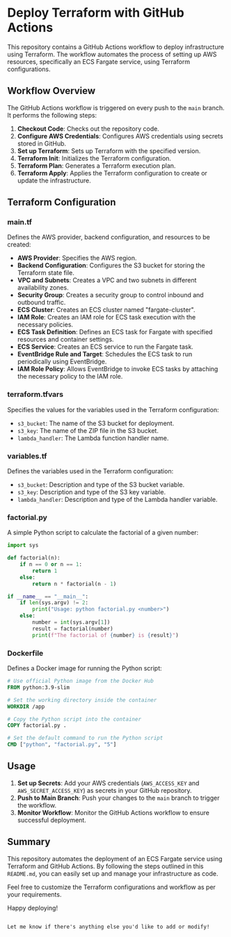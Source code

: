 
# Deploy Terraform with GitHub Actions

This repository contains a GitHub Actions workflow to deploy infrastructure using Terraform. The workflow automates the process of setting up AWS resources, specifically an ECS Fargate service, using Terraform configurations.

## Workflow Overview

The GitHub Actions workflow is triggered on every push to the `main` branch. It performs the following steps:

1. **Checkout Code**: Checks out the repository code.
2. **Configure AWS Credentials**: Configures AWS credentials using secrets stored in GitHub.
3. **Set up Terraform**: Sets up Terraform with the specified version.
4. **Terraform Init**: Initializes the Terraform configuration.
5. **Terraform Plan**: Generates a Terraform execution plan.
6. **Terraform Apply**: Applies the Terraform configuration to create or update the infrastructure.

## Terraform Configuration

### main.tf

Defines the AWS provider, backend configuration, and resources to be created:

- **AWS Provider**: Specifies the AWS region.
- **Backend Configuration**: Configures the S3 bucket for storing the Terraform state file.
- **VPC and Subnets**: Creates a VPC and two subnets in different availability zones.
- **Security Group**: Creates a security group to control inbound and outbound traffic.
- **ECS Cluster**: Creates an ECS cluster named "fargate-cluster".
- **IAM Role**: Creates an IAM role for ECS task execution with the necessary policies.
- **ECS Task Definition**: Defines an ECS task for Fargate with specified resources and container settings.
- **ECS Service**: Creates an ECS service to run the Fargate task.
- **EventBridge Rule and Target**: Schedules the ECS task to run periodically using EventBridge.
- **IAM Role Policy**: Allows EventBridge to invoke ECS tasks by attaching the necessary policy to the IAM role.

### terraform.tfvars

Specifies the values for the variables used in the Terraform configuration:

- `s3_bucket`: The name of the S3 bucket for deployment.
- `s3_key`: The name of the ZIP file in the S3 bucket.
- `lambda_handler`: The Lambda function handler name.

### variables.tf

Defines the variables used in the Terraform configuration:

- `s3_bucket`: Description and type of the S3 bucket variable.
- `s3_key`: Description and type of the S3 key variable.
- `lambda_handler`: Description and type of the Lambda handler variable.

### factorial.py

A simple Python script to calculate the factorial of a given number:

```python
import sys

def factorial(n):
    if n == 0 or n == 1:
        return 1
    else:
        return n * factorial(n - 1)

if __name__ == "__main__":
    if len(sys.argv) != 2:
        print("Usage: python factorial.py <number>")
    else:
        number = int(sys.argv[1])
        result = factorial(number)
        print(f"The factorial of {number} is {result}")
```

### Dockerfile

Defines a Docker image for running the Python script:

```dockerfile
# Use official Python image from the Docker Hub
FROM python:3.9-slim

# Set the working directory inside the container
WORKDIR /app

# Copy the Python script into the container
COPY factorial.py .

# Set the default command to run the Python script
CMD ["python", "factorial.py", "5"]
```

## Usage

1. **Set up Secrets**: Add your AWS credentials (`AWS_ACCESS_KEY` and `AWS_SECRET_ACCESS_KEY`) as secrets in your GitHub repository.
2. **Push to Main Branch**: Push your changes to the `main` branch to trigger the workflow.
3. **Monitor Workflow**: Monitor the GitHub Actions workflow to ensure successful deployment.

## Summary

This repository automates the deployment of an ECS Fargate service using Terraform and GitHub Actions. By following the steps outlined in this `README.md`, you can easily set up and manage your infrastructure as code.

Feel free to customize the Terraform configurations and workflow as per your requirements.

Happy deploying!
```

Let me know if there's anything else you'd like to add or modify!
